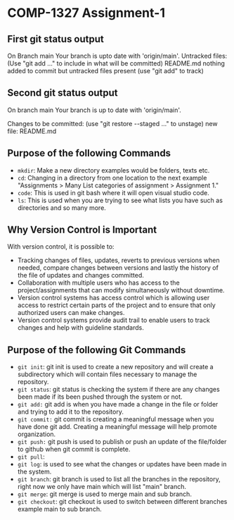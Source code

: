 # COMP-1327 Assignment-1

## First git status output

On Branch main Your branch is upto date with 'origin/main'.
Untracked files: (Use "git add <file>..." to include in what will be committed)
    README.md
nothing added to commit but untracked files present (use "git add" to track)

## Second git status output

On branch main
Your branch is up to date with 'origin/main'.

Changes to be committed:
  (use "git restore --staged <file>..." to unstage)
        new file:   README.md

## Purpose of the following Commands

- `mkdir`: Make a new directory examples would be folders, texts etc.
- `cd`: Changing in a directory from one location to the next example "Assignments > Many List categories of assignment > Assignment 1."  
- `code`: This is used in git bash where it will open visual studio code.
- `ls`: This is used when you are trying to see what lists you have such as directories and so many more.

## Why Version Control is Important

With version control, it is possible to:

- Tracking changes of files, updates, reverts to previous versions when needed, compare changes between versions and lastly the history of the file of updates and changes committed.
- Collaboration with multiple users who has access to the project/assignments that can modify simultaneously without downtime.
- Version control systems has access control which is allowing user access to restrict certain parts of the project and to ensure that only authorized users can make changes.
- Version control systems provide audit trail to enable users to track changes and help with guideline standards.

## Purpose of the following Git Commands

- `git init`: git init is used to create a new repository and will create a subdirectory which will contain files necessary to manage the repository.
- `git status`: git status is checking the system if there are any changes been made if its been pushed through the system or not.
- `git add:` git add is when you have made a change in the file or folder and trying to add it to the repository.
- `git commit:` git commit is creating a meaningful message when you have done git add. Creating a meaningful message will help promote organization.
- `git push:` git push is used to publish or push an update of the file/folder to github when git commit is complete.
- `git pull`:
- `git log`: is used to see what the changes or updates have been made in the system.
- `git branch`: git branch is used to list all the branches in the repository, right now we only have main which will list "main" branch.
- `git merge`: git merge is used to merge main and sub branch.
- `git checkout`: git checkout is used to switch between different branches example main to sub branch.
